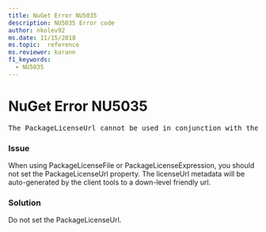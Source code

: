 ```yaml
---
title: NuGet Error NU5035
description: NU5035 Error code
author: nkolev92
ms.date: 11/15/2018
ms.topic:  reference
ms.reviewer: karann
f1_keywords: 
  - NU5035
---
```


# NuGet Error NU5035
<pre>The PackageLicenseUrl cannot be used in conjunction with the PackageLicenseFile and PackageLicenseExpression.</pre>

### Issue

When using PackageLicenseFile or PackageLicenseExpression, you should not set the PackageLicenseUrl property. 
The licenseUrl metadata will be auto-generated by the client tools to a down-level friendly url.

### Solution

Do not set the PackageLicenseUrl.